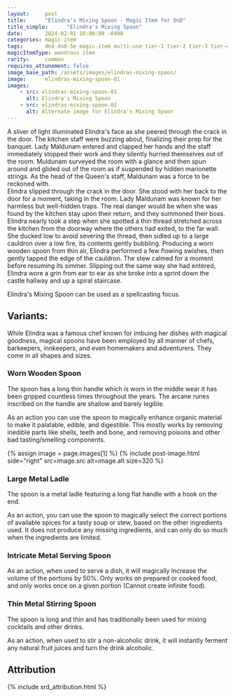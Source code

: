 ```yaml
---
layout:     post
title:      "Elindra's Mixing Spoon - Magic Item for DnD"
title_simple:      "Elindra's Mixing Spoon"
date:       2024-02-01 10:00:00 -0400
categories: magic-item
tags:       dnd dnd-5e magic-item multi-use tier-1 tier-2 tier-3 tier-4
magicItemType: wondrous item
rarity:     common
requires_attunement: false
image_base_path: /assets/images/elindras-mixing-spoon/
image:      elindras-mixing-spoon-01
images:
    - src: elindras-mixing-spoon-01
      alt: Elindra's Mixing Spoon
    - src: elindras-mixing-spoon-02
      alt: Alternate image for Elindra's Mixing Spoon
---
```


<div class="read-aloud">
    A sliver of light illuminated Elindra's face as she peered through the crack in the door. The kitchen staff were buzzing about, finalizing their prep for the banquet. Lady Maldunam entered and clapped her hands and the staff immediately stopped their work and they silently hurried themselves out of the room. Muldunam surveyed the room with a glance and then spun around and glided out of the room as if suspended by hidden marionette strings. As the head of the Queen's staff, Maldunam was a force to be reckoned with.
</div>
<div class="read-aloud">
    Elindra slipped through the crack in the door. She stood with her back to the door for a moment, taking in the room. Lady Maldunam was known for her harmless but well-hidden traps. The real danger would be when she was found by the kitchen stay upon their return, and they summoned their boss.
</div>
<div class="read-aloud">
    Elindra nearly took a step when she spotted a thin thread stretched across the kitchen from the doorway where the others had exited, to the far wall. She ducked low to avoid severing the thread, then sidled up to a large cauldron over a low fire, its contents gently bubbling. Producing a worn wooden spoon from thin air, Elindra performed a few flowing swishes, then gently tapped the edge of the cauldron. The stew calmed for a moment before resuming its simmer. Slipping out the same way she had entered, Elindra wore a grin from ear to ear as she broke into a sprint down the castle hallway and up a spiral staircase.
</div>

Elindra's Mixing Spoon can be used as a spellcasting focus.

## Variants:

While Elindra was a famous chef known for imbuing her dishes with magical goodness, magical spoons have been employed by all manner of chefs, barkeepers, innkeepers, and even homemakers and adventurers. They come in all shapes and sizes.

### Worn Wooden Spoon

The spoon has a long thin handle which is worn in the middle wear it has been gripped countless times throughout the years. The arcane runes inscribed on the handle are shallow and barely legible.

As an action you can use the spoon to magically enhance organic material to make it palatable, edible, and digestible. This mostly works by removing inedible parts like shells, teeth and bone, and removing poisons and other bad tasting/smelling components.


{% assign image = page.images[1] %}
{% include post-image.html side="right" src=image.src alt=image.alt size=320 %}

### Large Metal Ladle

The spoon is a metal ladle featuring a long flat handle with a hook on the end.

As an action, you can use the spoon to magically select the correct portions of available spices for a tasty soup or stew, based on the other ingredients used. It does not produce any missing ingredients, and can only do so much when the ingredients are limited.

### Intricate Metal Serving Spoon

As an action, when used to serve a dish, it will magically increase the volume of the portions by 50%. Only works on prepared or cooked food, and only works once on a given portion (Cannot create infinite food).

### Thin Metal Stirring Spoon

The spoon is long and thin and has traditionally been used for mixing cocktails and other drinks.

As an action, when used to stir a non-alcoholic drink, it will instantly ferment any natural fruit juices and turn the drink alcoholic.


## Attribution

{% include srd_attribution.html %}
